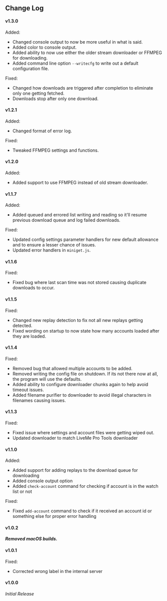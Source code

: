 ## Change Log

#### v1.3.0
Added:
- Changed console output to now be more useful in what is said.
- Added color to console output.
- Added ability to now use either the older stream downloader or FFMPEG for downloading.
- Added command line option `--writecfg` to write out a default configuration file.

Fixed:
- Changed how downloads are triggered after completion to eliminate only one getting fetched.
- Downloads stop after only one download.

#### v1.2.1
Added:
- Changed format of error log.

Fixed:
- Tweaked FFMPEG settings and functions.

#### v1.2.0
Added:
- Added support to use FFMPEG instead of old stream downloader.

#### v1.1.7
Added:
- Added queued and errored list writing and reading so it'll resume previous download queue and log failed downloads.

Fixed:
- Updated config settings parameter handlers for new default allowance and to ensure a lesser chance of issues.
- Updated error handlers in `miniget.js`.

#### v1.1.6
Fixed:
- Fixed bug where last scan time was not stored causing duplicate downloads to occur.

#### v1.1.5
Fixed:
- Changed new replay detection to fix not all new replays getting detected.
- Fixed wording on startup to now state how many accounts loaded after they are loaded.

#### v1.1.4
Fixed:
- Removed bug that allowed multiple accounts to be added.
- Removed writing the config file on shutdown.  If its not there now at all, the program will use the defaults.
- Added ability to configure downloader chunks again to help avoid timeout issues.
- Added filename purifier to downloader to avoid illegal characters in filenames causing issues.

#### v1.1.3
Fixed:
- Fixed issue where settings and account files were getting wiped out.
- Updated downloader to match LiveMe Pro Tools downloader

#### v1.1.0
Added:
- Added support for adding replays to the download queue for downloading
- Added console output option
- Added `check-account` command for checking if account is in the watch list or not

Fixed:
- Fixed `add-account` command to check if it received an account id or something else for proper error handling

#### v1.0.2
***Removed macOS builds.***

#### v1.0.1
Fixed:
- Corrected wrong label in the internal server

#### v1.0.0
*Initial Release*

